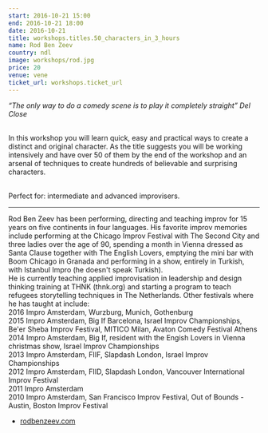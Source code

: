 ```yaml
---
start: 2016-10-21 15:00
end: 2016-10-21 18:00
date: 2016-10-21
title: workshops.titles.50_characters_in_3_hours
name: Rod Ben Zeev
country: ndl
image: workshops/rod.jpg
price: 20
venue: vene
ticket_url: workshops.ticket_url
---
```


*“The only way to do a comedy scene is to play it completely straight” Del Close*<br><br>

In this workshop you will learn quick, easy and practical ways to create a distinct and original character. As the title suggests you will be working intensively and have over 50 of them by the end of the workshop and an arsenal of techniques to create hundreds of believable and surprising characters.<br><br>

Perfect for: intermediate and advanced improvisers.

---
Rod Ben Zeev has been performing, directing and teaching improv for 15 years on five continents in four languages. His favorite improv memories include performing at the Chicago Improv Festival with The Second City and three ladies over the age of 90, spending a month in Vienna dressed as Santa Clause together with The English Lovers, emptying the mini bar with Boom Chicago in Granada and performing in a show, entirely in Turkish, with Istanbul Impro (he doesn't speak Turkish).<br>
He is currently teaching applied improvisation in leadership and design thinking training at THNK (thnk.org) and starting a program to teach refugees storytelling techniques in The Netherlands. Other festivals where he has taught at include: <br>
2016 Impro Amsterdam, Wurzburg, Munich, Gothenburg<br>
2015 Impro Amsterdam, Big If Barcelona, Israel Improv Championships, Be'er Sheba Improv Festival, MITICO Milan, Avaton Comedy Festival Athens<br>
2014 Impro Amsterdam, Big If, resident with the Engish Lovers in Vienna christmas show, Israel Improv Championships<br>
2013 Impro Amsterdam, FIIF, Slapdash London, Israel Improv Championships<br>
2012 Impro Amsterdam, FIID, Slapdash London, Vancouver International Improv Festival<br>
2011 Impro Amsterdam<br>
2010 Impro Amsterdam, San Francisco Improv Festival, Out of Bounds - Austin, Boston Improv Festival<br>

- [rodbenzeev.com](http://www.rodbenzeev.com)


